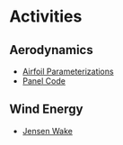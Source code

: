 # Activities

## Aerodynamics

- [Airfoil Parameterizations](airfoil-parameterizations.md)
- [Panel Code](panel-code.md)

## Wind Energy

- [Jensen Wake](jensen-wake.md)

